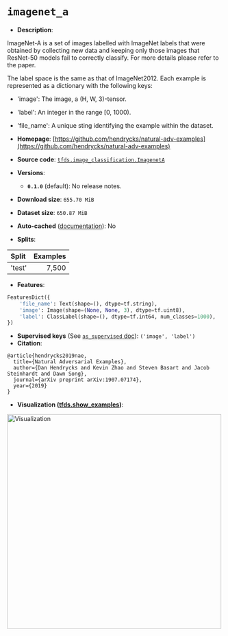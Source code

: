 <div itemscope itemtype="http://schema.org/Dataset">
  <div itemscope itemprop="includedInDataCatalog" itemtype="http://schema.org/DataCatalog">
    <meta itemprop="name" content="TensorFlow Datasets" />
  </div>

  <meta itemprop="name" content="imagenet_a" />
  <meta itemprop="description" content="ImageNet-A is a set of images labelled with ImageNet labels that were obtained&#10;by collecting new data and keeping only those images that ResNet-50 models fail&#10;to correctly classify. For more details please refer to the paper.&#10;&#10;The label space is the same as that of ImageNet2012. Each example is&#10;represented as a dictionary with the following keys:&#10;&#10;* &#x27;image&#x27;: The image, a (H, W, 3)-tensor.&#10;* &#x27;label&#x27;: An integer in the range [0, 1000).&#10;* &#x27;file_name&#x27;: A unique sting identifying the example within the dataset.&#10;&#10;To use this dataset:&#10;&#10;```python&#10;import tensorflow_datasets as tfds&#10;&#10;ds = tfds.load(&#x27;imagenet_a&#x27;, split=&#x27;train&#x27;)&#10;for ex in ds.take(4):&#10;  print(ex)&#10;```&#10;&#10;See [the guide](https://www.tensorflow.org/datasets/overview) for more&#10;informations on [tensorflow_datasets](https://www.tensorflow.org/datasets).&#10;&#10;&lt;img src=&quot;https://storage.googleapis.com/tfds-data/visualization/imagenet_a-0.1.0.png&quot; alt=&quot;Visualization&quot; width=&quot;500px&quot;&gt;&#10;&#10;" />
  <meta itemprop="url" content="https://www.tensorflow.org/datasets/catalog/imagenet_a" />
  <meta itemprop="sameAs" content="https://github.com/hendrycks/natural-adv-examples" />
  <meta itemprop="citation" content="@article{hendrycks2019nae,&#10;  title={Natural Adversarial Examples},&#10;  author={Dan Hendrycks and Kevin Zhao and Steven Basart and Jacob Steinhardt and Dawn Song},&#10;  journal={arXiv preprint arXiv:1907.07174},&#10;  year={2019}&#10;}" />
</div>

# `imagenet_a`

*   **Description**:

ImageNet-A is a set of images labelled with ImageNet labels that were obtained
by collecting new data and keeping only those images that ResNet-50 models fail
to correctly classify. For more details please refer to the paper.

The label space is the same as that of ImageNet2012. Each example is represented
as a dictionary with the following keys:

*   'image': The image, a (H, W, 3)-tensor.
*   'label': An integer in the range [0, 1000).
*   'file_name': A unique sting identifying the example within the dataset.

*   **Homepage**:
    [https://github.com/hendrycks/natural-adv-examples](https://github.com/hendrycks/natural-adv-examples)

*   **Source code**:
    [`tfds.image_classification.ImagenetA`](https://github.com/tensorflow/datasets/tree/master/tensorflow_datasets/image_classification/imagenet_a.py)

*   **Versions**:

    *   **`0.1.0`** (default): No release notes.

*   **Download size**: `655.70 MiB`

*   **Dataset size**: `650.87 MiB`

*   **Auto-cached**
    ([documentation](https://www.tensorflow.org/datasets/performances#auto-caching)):
    No

*   **Splits**:

Split  | Examples
:----- | -------:
'test' | 7,500

*   **Features**:

```python
FeaturesDict({
    'file_name': Text(shape=(), dtype=tf.string),
    'image': Image(shape=(None, None, 3), dtype=tf.uint8),
    'label': ClassLabel(shape=(), dtype=tf.int64, num_classes=1000),
})
```

*   **Supervised keys** (See
    [`as_supervised` doc](https://www.tensorflow.org/datasets/api_docs/python/tfds/load#args)):
    `('image', 'label')`
*   **Citation**:

```
@article{hendrycks2019nae,
  title={Natural Adversarial Examples},
  author={Dan Hendrycks and Kevin Zhao and Steven Basart and Jacob Steinhardt and Dawn Song},
  journal={arXiv preprint arXiv:1907.07174},
  year={2019}
}
```

*   **Visualization
    ([tfds.show_examples](https://www.tensorflow.org/datasets/api_docs/python/tfds/visualization/show_examples))**:

<img src="https://storage.googleapis.com/tfds-data/visualization/imagenet_a-0.1.0.png" alt="Visualization" width="500px">
